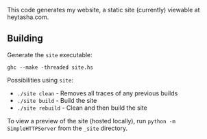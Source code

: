 This code generates my website, a static site (currently) viewable at heytasha.com.

Building
---
Generate the `site` executable:
```
ghc --make -threaded site.hs
```

Possibilities using `site`:

* `./site clean` - Removes all traces of any previous builds
* `./site build` - Build the site
* `./site rebuild` - Clean and then build the site

To view a preview of the site (hosted locally), run `python -m
SimpleHTTPServer` from the `_site` directory. 
